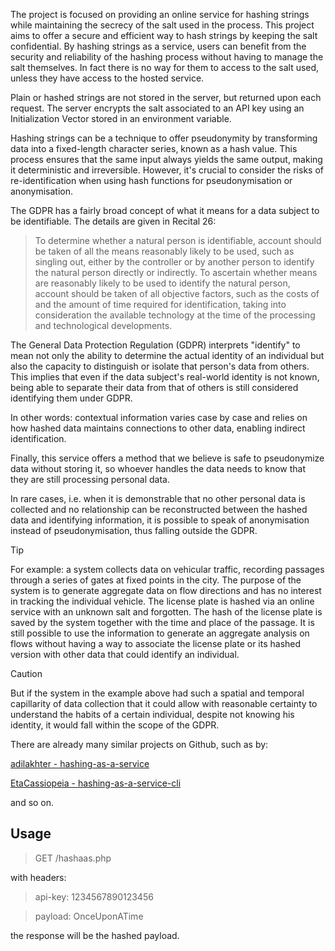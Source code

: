 The project is focused on providing an online service for hashing strings while maintaining the secrecy of the salt used in the process.
This project aims to offer a secure and efficient way to hash strings by keeping the salt confidential.
By hashing strings as a service, users can benefit from the security and reliability of the hashing process without having to manage the salt themselves.
In fact there is no way for them to access to the salt used, unless they have access to the hosted service.

Plain or hashed strings are not stored in the server, but returned upon each request. The server encrypts the salt associated to an API key using an Initialization Vector stored in an environment variable.

Hashing strings can be a technique to offer pseudonymity by transforming data into a fixed-length character series, known as a hash value. 
This process ensures that the same input always yields the same output, making it deterministic and irreversible. 
However, it's crucial to consider the risks of re-identification when using hash functions for pseudonymisation or anonymisation.

The GDPR has a fairly broad concept of what it means for a data subject to be identifiable. The details are given in Recital 26:

>  To determine whether a natural person is identifiable, account should be taken of all the means reasonably likely to be used, such as singling out, either by the controller or by another person to identify the natural person directly or indirectly. To ascertain whether means are reasonably likely to be used to identify the natural person, account should be taken of all objective factors, such as the costs of and the amount of time required for identification, taking into consideration the available technology at the time of the processing and technological developments.

The General Data Protection Regulation (GDPR) interprets "identify" to mean not only the ability to determine the actual identity of an individual but also the capacity to distinguish or isolate that person's data from others. 
This implies that even if the data subject's real-world identity is not known, being able to separate their data from that of others is still considered identifying them under GDPR.

In other words: contextual information varies case by case and relies on how hashed data maintains connections to other data, enabling indirect identification.

Finally, this service offers a method that we believe is safe to pseudonymize data without storing it, so whoever handles the data needs to know that they are still processing personal data.

In rare cases, i.e. when it is demonstrable that no other personal data is collected and no relationship can be reconstructed between the hashed data and identifying information, it is possible to speak of anonymisation instead of pseudonymisation, thus falling outside the GDPR.

> [!TIP]
> For example: a system collects data on vehicular traffic, recording passages through a series of gates at fixed points in the city.
> The purpose of the system is to generate aggregate data on flow directions and has no interest in tracking the individual vehicle.
> The license plate is hashed via an online service with an unknown salt and forgotten.
> The hash of the license plate is saved by the system together with the time and place of the passage.
> It is still possible to use the information to generate an aggregate analysis on flows without having a way to associate the license plate or its hashed version with other data that could identify an individual.

> [!CAUTION]
> But if the system in the example above had such a spatial and temporal capillarity of data collection that it could allow with reasonable certainty to understand the habits of a certain individual, despite not knowing his identity, it would fall within the scope of the GDPR.

There are already many similar projects on Github, such as by:

[adilakhter - hashing-as-a-service](https://github.com/adilakhter/hashing-as-a-service)

[EtaCassiopeia - hashing-as-a-service-cli](https://github.com/EtaCassiopeia/hashing-as-a-service-cli)

and so on.

## Usage

> GET /hashaas.php

with headers:

> api-key: 1234567890123456

> payload: OnceUponATime

the response will be the hashed payload.
